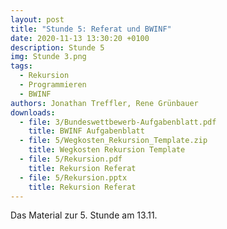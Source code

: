 ```yaml
---
layout: post
title: "Stunde 5: Referat und BWINF"
date: 2020-11-13 13:30:20 +0100
description: Stunde 5
img: Stunde 3.png
tags:
  - Rekursion
  - Programmieren
  - BWINF
authors: Jonathan Treffler, Rene Grünbauer
downloads:
  - file: 3/Bundeswettbewerb-Aufgabenblatt.pdf
    title: BWINF Aufgabenblatt
  - file: 5/Wegkosten_Rekursion_Template.zip
    title: Wegkosten Rekursion Template
  - file: 5/Rekursion.pdf
    title: Rekursion Referat
  - file: 5/Rekursion.pptx
    title: Rekursion Referat
---
```


Das Material zur 5. Stunde am 13.11.
